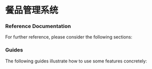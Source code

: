 # 餐品管理系统

### Reference Documentation
For further reference, please consider the following sections:


### Guides
The following guides illustrate how to use some features concretely:

